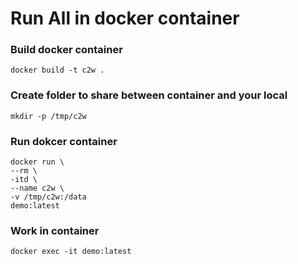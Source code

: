 # Run All in docker container


### Build docker container
	docker build -t c2w .


### Create folder to share between container and your local
	mkdir -p /tmp/c2w


### Run dokcer container
	docker run \
	--rm \
	-itd \
	--name c2w \
	-v /tmp/c2w:/data
	demo:latest

### Work in container
	docker exec -it demo:latest
